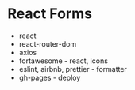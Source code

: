 # React Forms

- react
- react-router-dom
- axios
- fortawesome - react, icons
- eslint, airbnb, prettier - formatter
- gh-pages - deploy
